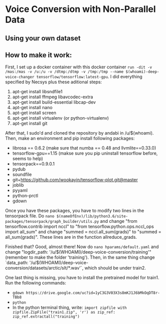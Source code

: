 # Voice Conversion with Non-Parallel Data
## Using your own dataset


## How to make it work:
First, I set up a docker container with this docker container `run -dit -v /mas:/mas -v /u:/u -v /dtmp:/dtmp -v /tmp:/tmp --name $(whoami)-deep-voice-changer tensorflow/tensorflow:latest-gpu`. I did everything specified by Necsys plus these aditional steps:

1. apt-get install libsndfile1
2. apt-get install ffmpeg libavcodec-extra
3. apt-get install build-essential libcap-dev
4. apt-get install nano
5. apt-get install screen
6. apt-get install virtualenv (or python-virtualenv)
7. apt-get install git

After that, I sudo'd and cloned the repository by andabi in /u/$(whoami). Then, make an environment and pip install following packages: 

* librosa == 0.6.2 (make sure that numba == 0.48 and llvmlite==0.33.0)
* tensorflow-gpu==1.15 (makse sure you pip uninstall tensorflow before, seems to help)
* tensorpack==0.9.0.1
* pydub
* soundfile
* git+https://github.com/wookayin/tensorflow-plot.git@master
* joblib
* pyyaml
* python-prctl
* gdown

Once you have these packages, you have to modify two lines in the tensorpack file. Do `nano $(nameOfEnv)/lib/python3.6/site-packages/tensorpack/graph_builder/utils.py` and change "from tensorflow.contrib import nccl" to "from tensorflow.python.ops.nccl_ops import all_sum" and change "summed = nccl.all_sum(grads)" to "summed = all_sum(grads)". These lines are in the function allreduce_grads. 

Finished that? Good, almost there! Now do `nano hparams/default.yaml` and change "logdir_path: '/u/$(WHOAMI)/deep-voice-conversion/training'" (remember to make the folder 'training'). Then, in the same thing change `data_path: '/u/$(WHOAMI)/deep-voice-conversion/datasets/arctic/slt/*.wav'`, which should be under train2. 

One last thing is missing, you have to install the pretrained model for train1. Run the following commands:

* `gdown https://drive.google.com/uc?id=1yC3G3V03X3s8mKJ1J6bMkOqDT8r-TBb8`
* `python`
* In the python terminal thing, write:
`import zipfile
with zipfile.ZipFile("train1.zip", 'r') as zip_ref:
    zip_ref.extractall("training")`
